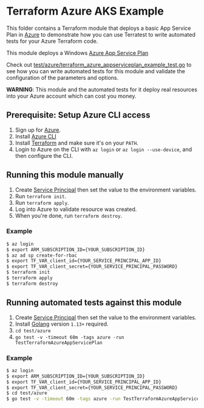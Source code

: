 # Terraform Azure AKS Example

This folder contains a Terraform module that deploys a basic App Service Plan in [Azure](https://azure.microsoft.com/) to demonstrate how you can use Terratest to write automated tests for your Azure Terraform code. 

This module deploys a Windows [Azure App Service Plan](https://azure.microsoft.com/en-us/services/app-service/)

Check out [test/azure/terraform_azure_appserviceplan_example_test.go](/test/azure/terraform/azure_appserviceplan_example_test.go) to see how you can write automated tests for this module and validate the configuration of the parameters and options. 

**WARNING**: This module and the automated tests for it deploy real resources into your Azure account which can cost you money. 

## Prerequisite: Setup Azure CLI access
1. Sign up for [Azure](https://azure.microsoft.com/).
1. Install [Azure CLI](https://docs.microsoft.com/en-us/cli/azure/install-azure-cli?view=azure-cli-latest)
2. Install [Terraform](https://www.terraform.io/) and make sure it's on your `PATH`.
3. Login to Azure on the CLI with `az login` or `az login --use-device`, and then configure the CLI.

## Running this module manually
1. Create [Service Principal](https://docs.microsoft.com/en-us/cli/azure/create-an-azure-service-principal-azure-cli?view=azure-cli-latest) then set the value to the environment variables. 
1. Run `terraform init`.
2. Run `terraform apply`.
3. Log into Azure to validate resource was created.
4. When you're done, run `terraform destroy`.

### Example

```bash
$ az login 
$ export ARM_SUBSCRIPTION_ID={YOUR_SUBSCRIPTION_ID} 
$ az ad sp create-for-rbac
$ export TF_VAR_client_id={YOUR_SERVICE_PRINCIPAL_APP_ID}
$ export TF_VAR_client_secret={YOUR_SERVICE_PRINCIPAL_PASSWORD}
$ terraform init
$ terraform apply
$ terraform destroy
```

## Running automated tests against this module
1. Create [Service Principal](https://docs.microsoft.com/en-us/cli/azure/create-an-azure-service-principal-azure-cli?view=azure-cli-latest) then set the value to the environment variables. 
1. Install [Golang](https://golang.org/) version `1.13+` required. 
1. `cd test/azure`
1. `go test -v -timeout 60m -tags azure -run TestTerraformAzureAppServicePlan`


### Example

```bash
$ az login 
$ export ARM_SUBSCRIPTION_ID={YOUR_SUBSCRIPTION_ID} 
$ export TF_VAR_client_id={YOUR_SERVICE_PRINCIPAL_APP_ID}
$ export TF_VAR_client_secret={YOUR_SERVICE_PRINCIPAL_PASSWORD}
$ cd test/azure
$ go test -v -timeout 60m -tags azure -run TestTerraformAzureAppServicePlan
```